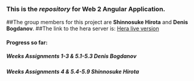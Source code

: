 ### This is the *repository* for **Web 2 Angular Application**.
##The group members for this project are **Shinnosuke Hirota** and **Denis Bogdanov**.
##The link to the hera server is: [Hera live version](https://i366358.hera.fhict.nl)
#### Progress so far:
##### Weeks Assignments 1-3 & 5.1-5.3 *Denis Bogdanov*
##### Weeks Assignments 4 & 5.4-5.9 *Shinnosuke Hirota*